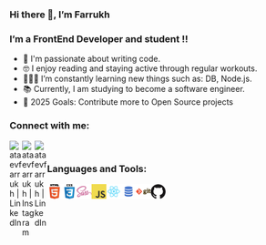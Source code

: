 ### Hi there 👋, I’m Farrukh

### I’m a FrontEnd Developer and student !!
- 👾 I'm passionate about writing code.
- 🤓 I enjoy reading and staying active through regular workouts.
- 👨🏼‍💻 I’m constantly learning new things such as: DB, Node.js.
- 📚 Currently, I am studying to become a software engineer.
- 🥅 2025 Goals: Contribute more to Open Source projects


### Connect with me:

[<img align="left" alt="ataevfarrukh | LinkedIn" width="22px" src="https://cdn.jsdelivr.net/npm/simple-icons@v3/icons/linkedin.svg"/>][linkedin]
[<img align="left" alt="ataevfarrukh | Instagram" width="22px" src="https://cdn.jsdelivr.net/npm/simple-icons@v3/icons/instagram.svg"/>][instagram]
[<img align="left" alt="ataevfarrukh | LinkedIn" width="22px" src="https://cdn.jsdelivr.net/npm/simple-icons@v3/icons/telegram.svg"/>][telegram]
 
 <br/>

 ### Languages and Tools:
<img align="left" alt="HTML5" width="26px" src="https://raw.githubusercontent.com/github/explore/80688e429a7d4ef2fca1e82350fe8e3517d3494d/topics/html/html.png" />
<img align="left" alt="CSS3" width="26px" src="https://raw.githubusercontent.com/github/explore/80688e429a7d4ef2fca1e82350fe8e3517d3494d/topics/css/css.png" />
<img align="left" alt="Sass" width="26px" src="https://raw.githubusercontent.com/github/explore/80688e429a7d4ef2fca1e82350fe8e3517d3494d/topics/sass/sass.png" />
<img align="left" alt="JavaScript" width="26px" src="https://raw.githubusercontent.com/github/explore/80688e429a7d4ef2fca1e82350fe8e3517d3494d/topics/javascript/javascript.png" />
<img align="left" alt="React" width="26px" src="https://raw.githubusercontent.com/github/explore/80688e429a7d4ef2fca1e82350fe8e3517d3494d/topics/react/react.png" />
<img align="left" alt="SQL" width="26px" src="https://raw.githubusercontent.com/github/explore/80688e429a7d4ef2fca1e82350fe8e3517d3494d/topics/sql/sql.png" />
<img align="left" alt="Git" width="26px" src="https://raw.githubusercontent.com/github/explore/80688e429a7d4ef2fca1e82350fe8e3517d3494d/topics/git/git.png" />
<img align="left" alt="GitHub" width="26px" src="https://raw.githubusercontent.com/github/explore/78df643247d429f6cc873026c0622819ad797942/topics/github/github.png" />

<br/>
<br/>

[linkedin]: https://www.linkedin.com/in/farruh-otaev-915603326/
[instagram]:https://www.instagram.com/ataev.farruh/
[telegram]:  https://t.me/wecoodebyme


